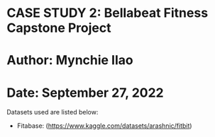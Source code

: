 # CASE STUDY 2: Bellabeat Fitness Capstone Project
# Author: Mynchie Ilao
# Date: September 27, 2022

Datasets used are listed below:
* Fitabase: (https://www.kaggle.com/datasets/arashnic/fitbit)

